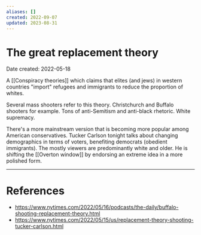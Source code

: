 ```yaml
---
aliases: []
created: 2022-09-07
updated: 2023-08-31
---
```


# The great replacement theory
Date created: 2022-05-18


A [[Conspiracy theories]] which claims that elites (and jews) in western countries "import" refugees and immigrants to reduce the proportion of whites.

Several mass shooters refer to this theory. Christchurch and Buffalo shooters for example. Tons of anti-Semitism and anti-black rhetoric. White supremacy.

There's a more mainstream version that is becoming more popular among American conservatives. Tucker Carlson tonight talks about changing demographics in terms of voters, benefiting democrats (obedient immigrants). The mostly viewers are predominantly white and older. He is shifting the [[Overton window]] by endorsing an extreme idea in a more polished form.

---
# References
* https://www.nytimes.com/2022/05/16/podcasts/the-daily/buffalo-shooting-replacement-theory.html
* https://www.nytimes.com/2022/05/15/us/replacement-theory-shooting-tucker-carlson.html